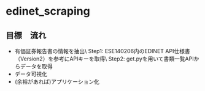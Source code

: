 # edinet_scraping
## 目標　流れ
* 有価証券報告書の情報を抽出\\
  Step1: ESE140206内のEDINET API仕様書（Version2）を参考にAPIキーを取得\\
  Step2: get.pyを用いて書類一覧APIからデータを取得
* データ可視化
* (余裕があれば)アプリケーション化
